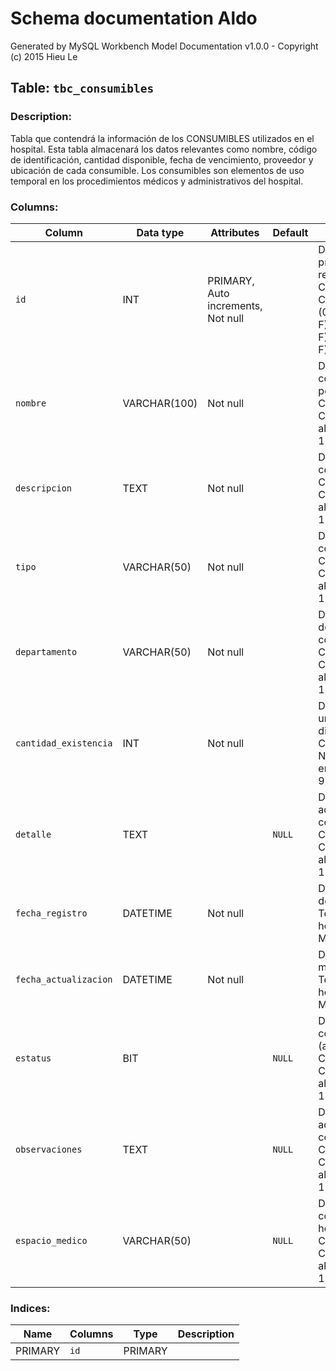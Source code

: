 # Schema documentation Aldo

Generated by MySQL Workbench Model Documentation v1.0.0 - Copyright (c) 2015 Hieu Le


## Table: `tbc_consumibles` 

### Description: 
Tabla que contendrá la información de los CONSUMIBLES utilizados en el hospital. Esta tabla almacenará los datos relevantes como nombre, código de identificación, cantidad disponible, fecha de vencimiento, proveedor y ubicación de cada consumible. Los consumibles son elementos de uso temporal en los procedimientos médicos y administrativos del hospital. 



### Columns: 

| Column | Data type | Attributes | Default | Description |
| --- | --- | --- | --- | ---  |
| `id` | INT | PRIMARY, Auto increments, Not null |   | Descripción: Identificador principal del conjunto de registros.\\nNaturaleza: Cualitativo.\\nDominio: Caracteres Hexadecimales (0-F)\\nComposición: 8(0-F)8+'-'+4(0-F)4+'-'+4(0-F)4+'-'+4(0-F)4+'-'+12(0-F)11 |
| `nombre` | VARCHAR(100) | Not null |   | Descripción: Nombre completo de la persona.\\\\nNaturaleza: Cualitativo\\\\nDominio: Caracteres alfabéticos\\\\nComposición: 1(a-z, A-Z, ' ')80 |
| `descripcion` | TEXT | Not null |   | Descripción: Detalle del consumible.\\\\nNaturaleza: Cualitativo\\\\nDominio: Caracteres alfanuméricos\\\\nComposición: 1(a-z, A-Z, 0-9, ' ')255 |
| `tipo` | VARCHAR(50) | Not null |   | Descripción: Clasificación del consumible.\\\\nNaturaleza: Cualitativo\\\\nDominio: Caracteres alfabéticos\\\\nComposición: 1(a-z, A-Z, ' ')50 |
| `departamento` | VARCHAR(50) | Not null |   | Descripción: Área del hospital donde se usa el consumible.\\\\nNaturaleza: Cualitativo\\\\nDominio: Caracteres alfabéticos\\\\nComposición: 1(a-z, A-Z, ' ')50 |
| `cantidad_existencia` | INT | Not null |   | Descripción: Número de unidades disponibles.\\\\nNaturaleza: Cuantitativo\\\\nDominio: Números enteros\\\\nComposición: 1(0-9)11 |
| `detalle` | TEXT |  | `NULL` | Descripción: Información adicional del consumible.\\\\nNaturaleza: Cualitativo\\\\nDominio: Caracteres alfanuméricos\\\\nComposición: 1(a-z, A-Z, 0-9, ' ')255 |
| `fecha_registro` | DATETIME | Not null |   | Descripción: Fecha de ingreso del consumible.\\\\nNaturaleza: Temporal\\\\nDominio: Fecha y hora\\\\nComposición: YYYY-MM-DD HH:MM:SS |
| `fecha_actualizacion` | DATETIME | Not null |   | Descripción: Última fecha de modificación.\\\\nNaturaleza: Temporal\\\\nDominio: Fecha y hora\\\\nComposición: YYYY-MM-DD HH:MM:SS |
| `estatus` | BIT |  | `NULL` | Descripción: Estado del consumible (activo/inactivo).\\\\nNaturaleza: Cualitativo\\\\nDominio: Caracteres alfabéticos\\\\nComposición: 1(a-z, A-Z)10 |
| `observaciones` | TEXT |  | `NULL` | Descripción: Notas adicionales sobre el consumible.\\\\nNaturaleza: Cualitativo\\\\nDominio: Caracteres alfanuméricos\\\\nComposición: 1(a-z, A-Z, 0-9, ' ')255 |
| `espacio_medico` | VARCHAR(50) |  | `NULL` | Descripción: Ubicación del consumible en el hospital.\\\\nNaturaleza: Cualitativo\\\\nDominio: Caracteres alfanuméricos\\\\nComposición: 1(a-z, A-Z, 0-9, ' ')100 |


### Indices: 

| Name | Columns | Type | Description |
| --- | --- | --- | --- |
| PRIMARY | `id` | PRIMARY |   |